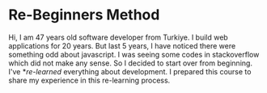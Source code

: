 # Re-Beginners Method

Hi,
I am 47 years old software developer from Turkiye. I build web applications for 20 years. But last 5 years, I have noticed there were something odd about javascript. I was seeing some codes in stackoverflow which did not make any sense. So I decided to start over from beginning.  I've **re-learned* everything about development. I prepared this course to share my experience in this re-learning process.
